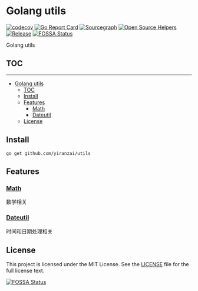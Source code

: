 # Golang utils

[![codecov](https://codecov.io/gh/yiranzai/utils/branch/master/graph/badge.svg)](https://codecov.io/gh/yiranzai/utils)
[![Go Report Card](https://goreportcard.com/badge/github.com/yiranzai/utils)](https://goreportcard.com/report/github.com/yiranzai/utils)
[![Sourcegraph](https://sourcegraph.com/github.com/yiranzai/utils/-/badge.svg)](https://sourcegraph.com/github.com/yiranzai/utils?badge)
[![Open Source Helpers](https://www.codetriage.com/yiranzai/utils/badges/users.svg)](https://www.codetriage.com/yiranzai/utils)
[![Release](https://img.shields.io/github/release/yiranzai/utils.svg?style=flat-square)](https://github.com/yiranzai/utils/releases)
[![FOSSA Status](https://app.fossa.com/api/projects/git%2Bgithub.com%2Fyiranzai%2Futils.svg?type=shield)](https://app.fossa.com/projects/git%2Bgithub.com%2Fyiranzai%2Futils?ref=badge_shield)

Golang utils

## TOC

---

<!--ts-->
   * [Golang utils](./README.md#golang-utils)
      * [TOC](./README.md#toc)
      * [Install](./README.md#install)
      * [Features](./README.md#features)
         * [<a href="./math/README.md">Math</a>](./README.md#math)
         * [<a href="./dateutil/README.md">Dateutil</a>](./README.md#dateutil)
      * [License](./README.md#license)

<!-- Added by: runner, at: Sat Apr 10 11:09:59 UTC 2021 -->

<!--te-->

## Install

```shell
go get github.com/yiranzai/utils
```

## Features

### [Math](./math/README.md)

数学相关

### [Dateutil](./dateutil/README.md)

时间和日期处理相关

## License

This project is licensed under the MIT License. See the [LICENSE](./LICENSE) file for the full license text.

[![FOSSA Status](https://app.fossa.com/api/projects/git%2Bgithub.com%2Fyiranzai%2Futils.svg?type=large)](https://app.fossa.com/projects/git%2Bgithub.com%2Fyiranzai%2Futils?ref=badge_large)
